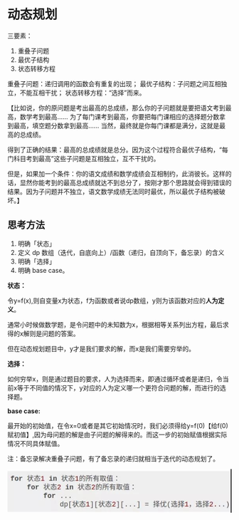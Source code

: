 # 动态规划
三要素：
1.	重叠子问题
2.	最优子结构
3.	状态转移方程


重叠子问题：递归调用的函数会有重复的出现；
最优子结构：子问题之间互相独立，不能互相干扰；
状态转移方程：“选择”而来。

【比如说，你的原问题是考出最高的总成绩，那么你的子问题就是要把语文考到最高，数学考到最高…… 为了每门课考到最高，你要把每门课相应的选择题分数拿到最高，填空题分数拿到最高…… 当然，最终就是你每门课都是满分，这就是最高的总成绩。

得到了正确的结果：最高的总成绩就是总分。因为这个过程符合最优子结构，“每门科目考到最高”这些子问题是互相独立，互不干扰的。

但是，如果加一个条件：你的语文成绩和数学成绩会互相制约，此消彼长。这样的话，显然你能考到的最高总成绩就达不到总分了，按刚才那个思路就会得到错误的结果。因为子问题并不独立，语文数学成绩无法同时最优，所以最优子结构被破坏。】

## 思考方法
1.	明确「状态」
2.	定义 dp 数组（迭代，自底向上）/函数（递归，自顶向下，备忘录）的含义
3.	明确「选择」
4.	明确 base case。


**状态：**

令y=f(x),则自变量x为状态，f为函数或者说dp数组，y则为该函数对应的**人为定义**。

通常小时候做数学题，是令问题中的未知数为x，根据相等关系列出方程，最后求得的x解则是问题的答案。

但在动态规划题目中，y才是我们要求的解，而x是我们需要穷举的。

**选择：**

如何穷举x，则是通过题目的要求，人为选择而来，即通过循环或者是递归，令当前x等于不同值的情况下，y对应的人为定义哪一个更符合问题的解，而进行的选择题。

**base case:**

最开始的初始值，在令x=0或者是其它初始情况时，我们必须得给y=f(0)【给f(0)赋初值】,因为母问题的解是由子问题的解得来的。而这一步的初始赋值根据实际情况不同具体赋值。

注：备忘录解决重叠子问题，有了备忘录的递归就相当于迭代的动态规划了。

![](media/1.jpg)